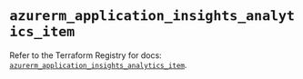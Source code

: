 # `azurerm_application_insights_analytics_item`

Refer to the Terraform Registry for docs: [`azurerm_application_insights_analytics_item`](https://registry.terraform.io/providers/hashicorp/azurerm/3.96.0/docs/resources/application_insights_analytics_item).
